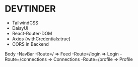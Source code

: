 # DEVTINDER

- TailwindCSS
- DaisyUI
- React-Router-DOM
- Axios {withCredentials:true}
- CORS in Backend

Body
-NavBar
-Route=/ => Feed
-Route=/login => Login
-Route=/connections => Connections
-Route=/profile => Profile
